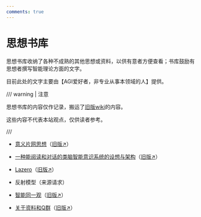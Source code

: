 ```yaml
---
comments: true
---
```


# 思想书库

思想书库收纳了各种不成熟的其他思想或资料，以供有意者方便查看；书库鼓励有思想者撰写智能理论方面的文字。

目前此处的文字主要由【AGI爱好者，非专业从事本领域的人】提供。

/// warning | 注意

思想书库的内容仅作记录，搬运了[旧版wiki](http://agi-society.cn/wiki/index.php/)的内容。

这些内容不代表本站观点，仅供读者参考。

///

- [意义片网思想](meaning_network.md)（[旧版↗](http://agi-society.cn/wiki/index.php/%E6%84%8F%E4%B9%89%E7%89%87%E7%BD%91%E6%80%9D%E6%83%B3)）
- [一种能阅读和对话的类脑智能意识系统的设想与架构](bingfengdecao.md)（[旧版↗](http://agi-society.cn/wiki/index.php/%E4%B8%80%E7%A7%8D%E8%83%BD%E9%98%85%E8%AF%BB%E5%92%8C%E5%AF%B9%E8%AF%9D%E7%9A%84%E7%B1%BB%E8%84%91%E6%99%BA%E8%83%BD%E6%84%8F%E8%AF%86%E7%B3%BB%E7%BB%9F%E7%9A%84%E8%AE%BE%E6%83%B3%E4%B8%8E%E6%9E%B6%E6%9E%84)）
- [Lazero](lazero.md)（[旧版↗](http://agi-society.cn/wiki/index.php/Lazero)）
- 反射模型（来源请求）
- [智能同一观](identity_of_intelligence.md)（[旧版↗](http://agi-society.cn/wiki/index.php/%E6%99%BA%E8%83%BD%E5%90%8C%E4%B8%80%E8%A7%82)）

- [关于资料和Q群](documents_and_qq_group.md)（[旧版↗](http://agi-society.cn/wiki/index.php/%E5%85%B3%E4%BA%8E%E8%B5%84%E6%96%99%E5%92%8CQ%E7%BE%A4)）
